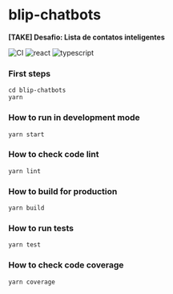 
# blip-chatbots

**[TAKE] Desafio: Lista de contatos inteligentes**

![CI](https://github.com/DanielJXavier/blip-chatbots/workflows/CI/badge.svg?branch=master)
![react](https://img.shields.io/github/package-json/dependency-version/DanielJXavier/blip-chatbots/react)
![typescript](https://img.shields.io/github/package-json/dependency-version/DanielJXavier/blip-chatbots/dev/typescript)

### First steps
    cd blip-chatbots
    yarn

### How to run in development mode
    yarn start

### How to check code lint
    yarn lint

### How to build for production
    yarn build

### How to run tests
    yarn test

### How to check code coverage
    yarn coverage
